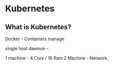 # Kubernetes

## What is Kubernetes?

Docker - Containers manage

single host daemon - 

1 machine - 4 Core / 16 Ram
2 Machine - Network, 